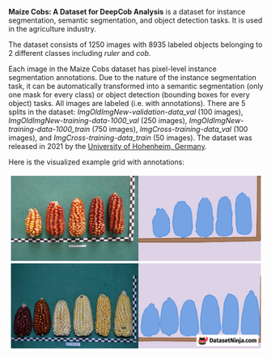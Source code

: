**Maize Cobs: A Dataset for DeepCob Analysis** is a dataset for instance segmentation, semantic segmentation, and object detection tasks. It is used in the agriculture industry.

The dataset consists of 1250 images with 8935 labeled objects belonging to 2 different classes including *ruler* and *cob*.

Each image in the Maize Cobs dataset has pixel-level instance segmentation annotations. Due to the nature of the instance segmentation task, it can be automatically transformed into a semantic segmentation (only one mask for every class) or object detection (bounding boxes for every object) tasks. All images are labeled (i.e. with annotations). There are 5 splits in the dataset: *ImgOldImgNew-validation-data_val* (100 images), *ImgOldImgNew-training-data-1000_val* (250 images), *ImgOldImgNew-training-data-1000_train* (750 images), *ImgCross-training-data_val* (100 images), and *ImgCross-training-data_train* (50 images). The dataset was released in 2021 by the [University of Hohenheim, Germany](https://www.uni-hohenheim.de/en/organization/institution/institute-of-plant-breeding-seed-science-and-population-genetics?tx_base_lsfcontentadmin%5Baction%5D=listLsfPublicationsOfLsfInstitution&cHash=bd559ee87a896ffd4afe80dd6dcd400c).

Here is the visualized example grid with annotations:

<img src="https://github.com/dataset-ninja/maize-cobs/raw/main/visualizations/side_annotations_grid.png">
